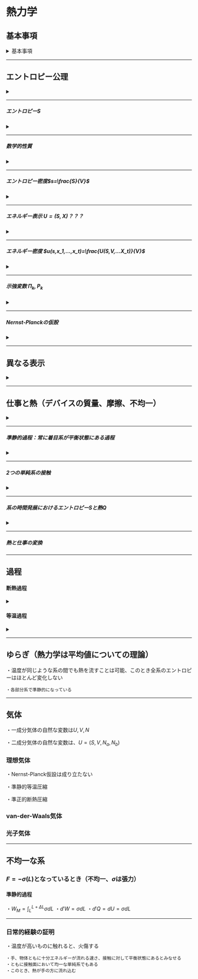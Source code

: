# 熱力学

## 基本事項
<details>
<summary>基本事項</summary>
<div>
・ミクロ的に定まる$U$は別物だが、平衡状態において値は一致する
・マクロ系

    ・マクロ系は分割操作でマクロ性を保つ（部分系）
    ・任意のマクロ系はある十分大きな孤立系の部分系

・相加変数$V,N,U,\bm{M}$、示強変数

・相加変数：任意の系の分割に対し、X=∑X^i
    ・示量変数：均一な系に対して、X^i=KV^i、その他の系に対して、ΔK^i=KΔV^i
    ・示量⇒相加的、相加ならば示量であると定義（積分量）
    ・示強変数⇔エントロピーSの自然な相加変数偏微分

・束縛や壁

    ・可動、透熱、断熱、完全な壁（固定されていて外部作用をマクロに遮断する） （内部束縛）
    ・孤立性
    ・束縛によって系は相等を保つ
    ・相加変数の値を固定するかどうかで表現される（固定する値も明示できる）

・単純系：内部束縛がなく、外場によって生じる不均一がマクロ的に無視できる系

    ・任意のマクロ系は単純系に分割できる
    ・十分弱い重力がかかった、水と水蒸気が混在する系は単純系
    ・均一とは限らない
    ・単純系の部分系は単純系

・マクロ系の相等、均一性

    ・系の幾何学的な量、ミクロ物理量の系全体の和、ミクロ物理量のマクロ平均のどの値の差もマクロに見て無視できるとき (相等)
    ・相等について、部分系は見る必要はない
    ・系内の任意の同形同体積の部分系において（マクロに見て）、常にマクロに見て同じ状態である（均一性）
    ・外場によってのみ不均一な系は、均一な部分系に分割できる（できないなら熱力学は使えない）
    ・不均一性は自発的に発生しうる（相転移）
    ・外場、相転移が起こらない系において、単純系の平衡状態は均一
    
・操作と遷移

    ・遷移しうる平衡状態の範囲は操作に依存する

・座標系

    ・マクロに見て系が静止しているような座標系で考える

・スケール

    ・各時間スケールでそれぞれの平衡状態がある
    ・形状だけが異なり、エントロピーとその自然な変数が等しいならば、2つの系は同一視できる

・重心$\bm{X}=M\bm{X_G}$

    ・相加変数

</div>
</details>

---

## エントロピー公理

<details>
<summary></summary>
<div>

・平衡状態公理

    ・系を孤立させて十分長いが有限の時間放置すれば、マクロに見て変化しない特別な状態（平衡状態）に移行する
    ・部分系が、その部分系をそのまま孤立系にしたときと相等ならば、平衡状態にあるという。このとき、平衡状態系の任意の部分系は平衡状態にある（部分系の平衡状態、部分系自体にも適用される）
    ・静的な場はあってもよい

・エントロピー公理（操作範囲を最初に決定する）

    ・任意のマクロ系の各平衡状態において、値が一意的に定まるエントロピーSという量が存在する
    ・単純系において、エントロピーSはエネルギーUといくつかの相加変数の関数であり、単純系の部分系のエントロピーはもとの単純系と同じ基本関係式をもつ（単純系のエントロピー、基本関係式）
    ・基本関係式について、エントロピーSはC^1。また、Uについての偏導関数は正、下限は0、上限はない
    ・平衡状態にある単純系は、均一な部分系に分割できる。均一な平衡状態にある単純系は自然な変数U,Xの値で一意的に定まり、そのU,Xと同じ値を持つ不均一な平衡状態は存在しない
    ・任意の系の平衡状態は、単純系への分割により定義される局所平衡エントロピー∑S^iが最大になるときにのみ達成される。この時の系のエントロピーSはその最大値に等しい

</div>
</details>

---

##### エントロピー$S$

<details>
<summary></summary>
<div>

・束縛

    ・束縛があると、ないときよりもエントロピーは小さくなる

・分割

    ・（全系のエントロピー）≧（局所平衡エントロピー）、等号は平衡値の時のみ成り立ち、右辺の引数は相加性を満たすように取る
    ・任意の分割でエントロピー最大の原理は成り立つ

・混合物

    ・一般に各単体の基本関係式から決定することはできない
    ・もし分離していれば、S=∑S^iで与えられる（局所平衡エントロピー）

・定義域

    ・端になるような点では熱力学は成り立たない（極限操作）

・任意の系のエントロピー$S(U,X,C)$

    ・全系の、単純系分割で現れた自然変数と内部束縛の関数

・任意の系に対して、$\Delta S=\sum\Delta S^i$

</div>
</details>

---
##### 数学的性質

<details>
<summary></summary>
<div>

・平衡状態において、エントロピーSは相加的である

・単純系のエントロピーSは、自然な変数の一時同次関数である（正の実数）

・単純系のエントロピーは上に凸である

・単純系のエントロピーの偏導関数は、その変数について単調減少

    ・別の変数についてはどうなんだろう？？？、これ言えないとちょっと困りそう

・常に$U$について逆に解ける

    ・Uについて狭義単調増加

・相転移領域以外では実解析的

</div>
</details>

---
##### エントロピー密度$s=\frac{S}{V}$

<details>
<summary></summary>
<div>

・$s=S(V_0u,V_0,V_0n,...)/V_0=s(u,n,...)=\frac{S}{V}$

    ・左辺のV_0は別に1でもよかった、次元を変えないように単位体積を取ってる
    ・くくりだすのは全物質量Nでもよい
    ・均一でない系では、各部分の密度の重み付き平均を計算していることになる

・単純系のエントロピー密度は上に凸

    ・どの自然な変数で密度とっても上に凸

・単純系のエントロピー密度の偏導関数は単調減少

</div>
</details>

---
##### エネルギー表示 $U=(S,X)$？？？

<details>
<summary></summary>
<div>

・$U(S,X)$は凸関数

    ・U(S)ならそりゃそうだが。。。
    ・これが言えれば以下は正しい

・$U$は$C^1$、偏導関数は$S(U,X)$の偏微分で表せる

・$S$についての偏導関数は、正で連続な増加関数で、下限は零で上限はない

・$U$の偏導関数は増加関数

・$U(S,X)$は一時同次関数

    ・別にエントロピーもいい感じに分割できる

・任意の系の平衡状態は、単純系への分割により定義される局所平衡エネルギー∑U^iが最小になるときにのみ達成される。この時の系のエネルギーUはその最小値に等しい
・$U(S,X,C)\le\sum U^i$

    ・エントロピーは非平衡を経ると保存されないので、使いにくい（→ルジャンドル変換）

</div>
</details>

---
##### エネルギー密度 $u(s,x_1,...,x_t)=\frac{U(S,V,...X_t)}{V}$

<details>
<summary></summary>
<div>

・エネルギー密度は凸関数

・わずかに異なる平衡状態とは、$dU=Vdu=O(V)$と考えれば、これはマクロ的に無視できない

    ・dUが大きくてもduが小さければテイラー展開などは問題ない

・$N$での微分についても、密度$n$を考えれば、これはマクロ的に連続

</div>
</details>

---
##### 示強変数 $\Pi_k,P_k$

<details>
<summary></summary>
<div>

・$\Pi_k(\lambda X_0,\lambda X_1,...)=\Pi_k(X_0,X_1,...)$

    ・P_kも同様

・逆温度$B(U,X)=\frac{\partial S}{\partial U}(U,X)$

    ・連続、Uの関数として単調減少、正、下限0、上限なし

・温度$T(S,X)=\frac{\partial U}{\partial S}(S,X)=\frac{\partial u}{\partial s}(s,x)$

    ・連続、Sの関数として単調増加、正、下限0、上限なし
    ・T(U,X)は連続、Uの関数として単調増加、正、下限0、上限なし（こっちは示せる）
    ・絶対温度は下限への極限操作
    ・非平衡状態では温度$T$は定義できない
    
・示強変数は密度$u,s,x$の関数として表現できる

    ・Vでの偏微分でも適用できる？が、あまりやらない？

・関係式：$B=\frac{1}{T},\ P_k=-\frac{\Pi_k}{B}$

・圧力$P(S,X)=-\frac{\partial U}{\partial V}(S,X)$

    ・力学的な圧力の定義と一致する

</div>
</details>

---

##### Nernst-Planckの仮設

<details>
<summary></summary>
<div>

・$X$は有限にとどまるようにして$T\to0$とすると、$S\to0$となる

    ・一般に、T→0でSは下限に達する

</div>
</details>

---

## 異なる表示

<details>
<summary></summary>
<div>

・熱力学的関数$F(T,X),G(T,P,X),H(S,P,X)$

    ・エントロピーSまたはエネルギーUをルジャンドル変換したもののこと
    ・一部の示強変数を一定に保った場合を議論するのに有効

・Massieu関数

・Maxwellの関係式

</div>
</details>

---

## 仕事と熱（デバイスの質量、摩擦、不均一）

<details>
<summary></summary>
<div>

・$F=PA,F_{\Delta A}=P\Delta A,F^e=P^eA$

    ・力を及ぼす系から見て外向き正で測る

・力学的仕事$W_M=-\int_{L}^{L+\Delta L}F^e$と熱$Q=\Delta U-W$

    ・別に力学的仕事が古典力学から導かれるわけではない
    ・Wでの表し方がよくわからないときはQ使ってよい
    ・dLは一回前進して戻ってきた可能性もある
    ・移動のさせ方を指定してdLに比例しているとみなせるときは、d'Q,d'Wと書く

・仕事$W$を加えず、$U$以外の自然変数を固定して熱$Q>0$を加えた場合、エントロピー$S$は真に増加する
・仕事だけ

・一般の仕事$W_k=\int_{X_k}^{X_k+\Delta X_k}P_kdX_k$

    ・各自然変数に対して定義される
    ・Q=ΔU-∑W_k

</div>
</details>

---

##### 準静的過程：常に着目系が平衡状態にある過程

<details>
<summary></summary>
<div>

・着目系と準静的過程

    ・孤立系ならば、全系=着目系
    ・各部分系にとって準静的であっても、全系が準静的とは限らない

・常に過程で$S$が定義できる

・$F=F^e=PA=P^eA$
・$W_M=-\int_{V}^{V+\Delta V}PdV,\ V+\Delta V=A(L+\Delta L)$
・$d'W=-PdV,d'Q=dU+PdV=TdS$（過程によらない）

    ・一般の系でも同様

・$Q=\int_{start}^{end}TdS$（積分は過程による）
・$\Delta S=\int_{start}^{end}\frac{d'Q}{T}$

    ・積分は$t$でパラメータ付けられて、スチルチェス積分になる
    ・t=t(S)が成り立っていれば、∫TdSが通常の積分になる

</div>
</details>

---
##### $2$つの単純系の接触

<details>
<summary></summary>
<div>

・全系が平衡状態にあるとき、熱の交換が可能な$2$つの単純系の温度は一致する

    ・全系の平衡状態において、熱の交換が可能なすべての単純系の温度は一致する
    ・通常の系においては、他の任意の示強変数も一致しているとしてよい（要は存在してればいいため）

・任意のやり取り可能な相加変数の示強変数が、すべての単純系で一致していれば、全系は平衡状態にある

・もし系の間にやり取り可能な相加変数$X_k$が存在して、その示強変数$P_k$が異なっていれば、系は$P_k$が等しくなるように時間発展する

・$2$つの単純系が接触しているとき、各示強変数と孤立性の条件を連立すれば、普通の系では平衡値を特定できる

・$2$系の関係が対称的ならば、ちょうど$1/2$したやつだと考えてよい

</div>
</details>

--- 
##### 系の時間発展におけるエントロピー$S$と熱$Q$

<details>
<summary></summary>
<div>

##### 孤立系の時間発展とエントロピー

<details>
<summary></summary>
<div>

・任意の内部束縛は、その系の各値に影響を与えず除去できる
・平衡状態にある孤立系に、度の相加変数も変えずに新たな内部束縛を課した時、系は変化しない

・孤立系において、内部束縛を除去した後に達成されるエントロピー$S'\ge$除去する前のエントロピー

    ・等号成立は除去前と除去後で系に変化がなかった時のみ

・平衡状態にある孤立系に可能な操作が内部束縛のオンオフのみならば、系のエントロピー$S$は決して真に減少しない：$\Delta S\ge0$（エントロピー増大則）

</div>
</details>

---

##### 力学的仕事とエントロピー

<details>
<summary></summary>
<div>

・可逆仕事源：他の系とエネルギーのやり取りを行うが、その際自身のエントロピー変化が無視できるような系

    ・平衡状態に達する速さが十分早い系を断熱壁で覆ったものと言うこともできる
    ・任意の力学的仕事は、可逆仕事源によって再現できる

・力学的仕事$W_M$以外が許されないような壁で囲まれた着目系に対して、その系の$\Delta S\ge0$

    ・準静的に仕事がなされた場合にのみ、ΔS=0

・可逆過程：力学的仕事$W_M$以外が許されないような壁で囲まれた着目系に対して、内部束縛のオンオフ、力学的仕事だけで始状態→終状態→始状態が達成できるような過程

    ・力学的仕事のみによって始→終としたとき、これは不可逆過程
    ・熱接触のオフによって始→終としたとき、これは不可逆過程

</div>
</details>

---

##### 熱とエントロピー

<details>
<summary></summary>
<div>

・熱以外の移動が許されないような壁を通して$2$つの平衡な単純系を接触させると、熱$>0$は高温→低温へと流れる

    ・このとき、全系のエントロピーは真に増加する

・任意の壁を通して温度の異なる$2$つの平衡な単純系を接触させると、どちらの系にとっても準静的ならば、熱$>0$は高温→低温へと流れる

    ・このとき、全系のエントロピーは真に増加する
    ・d'Qが同じでも、逆温度の差が大きいほどdSが大きくなる

・着目系が外部系$e,e'$とそれぞれ熱、力学的仕事をやりとりし、全体系は孤立していて、外部系$e$は常に平衡状態にあるとみなせるとする。このとき、$\Delta S\ge\int_{start}^{end}\frac{d'Q}{T^e}$

    ・e=e'、準静的な熱の移動のみならば、ΔS_ALL=∫(1/T-1/T^e)d'Q>0 （確かに定理が成り立つ）
    ・着目系にとっても準静的かつ、着目系とeの温度がどの過程でも等しいならば、等号成立

</div>
</details>

</div>
</details>

---
##### 熱と仕事の変換



---

## 過程

#### 断熱過程

<details>
<summary></summary>
<div>

・準静的断熱

    ・エントロピーは変化しない：ΔS=0

</div>
</details>

#### 等温過程

<details>
<summary></summary>
<div>

・準静的等温

    ・Q=TΔS

</div>
</details>

---

## ゆらぎ（熱力学は平均値についての理論）

・温度が同じような系の間でも熱を流すことは可能、このとき全系のエントロピーはほとんど変化しない

    ・各部分系で準静的になっている

---

## 気体

・一成分気体の自然な変数は$U,V,N$

・二成分気体の自然な変数は、$U=(S,V,N_a,N_b)$

### 理想気体


・Nernst-Planck仮設は成り立たない

・準静的等温圧縮

・準正的断熱圧縮

### van-der-Waals気体

### 光子気体

---
## 不均一な系

### $F=-\sigma(L)$となっているとき（不均一、$\sigma$は張力）


#### 準静的過程

・$W_M=\int_{L}^{L+\Delta L}\sigma dL$
・$d'W=\sigma dL$
・$d'Q=dU=\sigma dL$

---

### 日常的経験の証明

・温度が高いものに触れると、火傷する

    ・手、物体ともに十分エネルギーが流れる速さ、接触に対して平衡状態にあるとみなせる
    ・ともに接触面において均一な単純系でもある
    ・このとき、熱が手の方に流れ込む